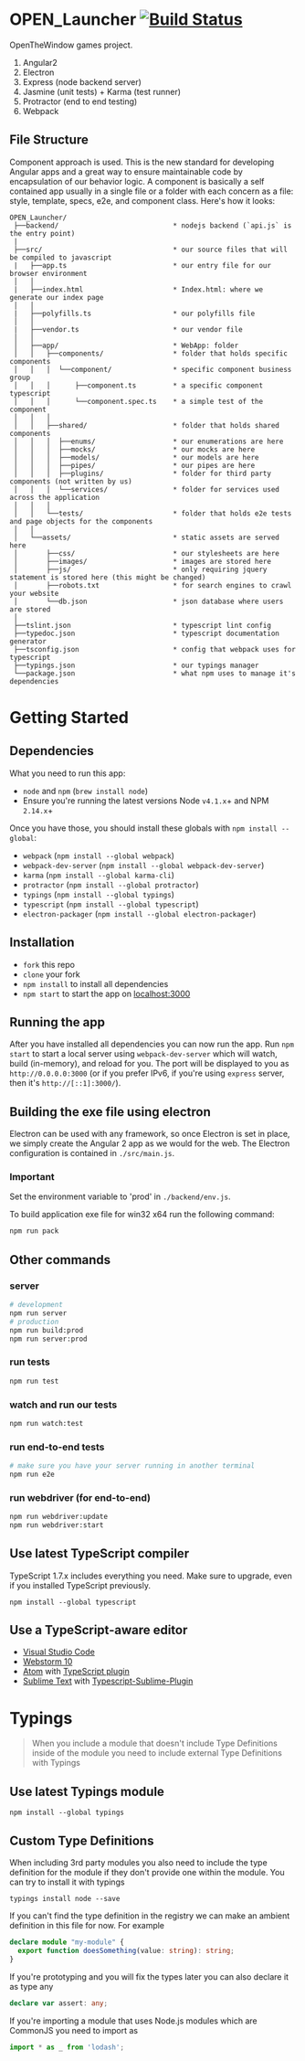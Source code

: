 # OPEN_Launcher [![Build Status](https://travis-ci.org/OpenTheWindows/OPEN_Launcher.svg?branch=master)](https://travis-ci.org/OpenTheWindows/OPEN_Launcher)

OpenTheWindow games project.

1.  Angular2 
2.  Electron 
3.  Express (node backend server)
4.  Jasmine (unit tests) + Karma (test runner)
5.  Protractor (end to end testing)
6.  Webpack

## File Structure
Component approach is used. 
This is the new standard for developing Angular apps and a great way to ensure maintainable code by encapsulation of our behavior logic. 
A component is basically a self contained app usually in a single file or a folder with each concern as a file: style, template, specs, e2e, and component class. 
Here's how it looks:
```
OPEN_Launcher/
 ├──backend/                            * nodejs backend (`api.js` is the entry point)
 |
 ├──src/                                * our source files that will be compiled to javascript
 |   ├──app.ts                          * our entry file for our browser environment
 │   │        
 |   ├──index.html                      * Index.html: where we generate our index page
 │   │        
 |   ├──polyfills.ts                    * our polyfills file
 │   │        
 |   ├──vendor.ts                       * our vendor file
 │   │        
 │   ├──app/                            * WebApp: folder
 │   │   ├──components/                 * folder that holds specific components
 │   │   │  └──component/               * specific component business group
 │   │   │      ├──component.ts         * a specific component typescript
 │   │   │      └──component.spec.ts    * a simple test of the component
 │   │   │
 │   │   ├──shared/                     * folder that holds shared components
 │   │   │  ├──enums/                   * our enumerations are here
 │   │   │  ├──mocks/                   * our mocks are here
 │   │   │  ├──models/                  * our models are here
 │   │   │  ├──pipes/                   * our pipes are here
 │   │   │  ├──plugins/                 * folder for third party components (not written by us)
 │   │   │  └──services/                * folder for services used across the application
 │   │   │
 │   │   └──tests/                      * folder that holds e2e tests and page objects for the components
 │   │        
 │   └──assets/                         * static assets are served here
 │       ├──css/                        * our stylesheets are here
 │       ├──images/                     * images are stored here
 │       ├──js/                         * only requiring jquery statement is stored here (this might be changed)
 │       ├──robots.txt                  * for search engines to crawl your website
 │       └──db.json                     * json database where users are stored        
 │        
 ├──tslint.json                         * typescript lint config
 ├──typedoc.json                        * typescript documentation generator
 ├──tsconfig.json                       * config that webpack uses for typescript
 ├──typings.json                        * our typings manager
 └──package.json                        * what npm uses to manage it's dependencies
```

# Getting Started
## Dependencies
What you need to run this app:
* `node` and `npm` (`brew install node`)
* Ensure you're running the latest versions Node `v4.1.x`+ and NPM `2.14.x`+

Once you have those, you should install these globals with `npm install --global`:
* `webpack` (`npm install --global webpack`)
* `webpack-dev-server` (`npm install --global webpack-dev-server`)
* `karma` (`npm install --global karma-cli`)
* `protractor` (`npm install --global protractor`)
* `typings` (`npm install --global typings`)
* `typescript` (`npm install --global typescript`)
* `electron-packager` (`npm install --global electron-packager`)

## Installation
* `fork` this repo
* `clone` your fork
* `npm install` to install all dependencies
* `npm start` to start the app on [localhost:3000](localhost:3000)

## Running the app
After you have installed all dependencies you can now run the app. Run `npm start` to start a local server using `webpack-dev-server` which will watch, build (in-memory), and reload for you. The port will be displayed to you as `http://0.0.0.0:3000` (or if you prefer IPv6, if you're using `express` server, then it's `http://[::1]:3000/`).

## Building the exe file using electron
Electron can be used with any framework, so once Electron is set in place, we simply create the Angular 2 app as we would for the web.
The Electron configuration is contained in `./src/main.js`.

### Important 
Set the environment variable to 'prod' in `./backend/env.js`.

To build application exe file for win32 x64 run the following command:
```bash
npm run pack
```

## Other commands
### server
```bash
# development
npm run server
# production
npm run build:prod
npm run server:prod
```

### run tests
```bash
npm run test
```
### watch and run our tests
```bash
npm run watch:test
```
### run end-to-end tests
```bash
# make sure you have your server running in another terminal
npm run e2e
```

### run webdriver (for end-to-end)
```bash
npm run webdriver:update
npm run webdriver:start
```

## Use latest TypeScript compiler
TypeScript 1.7.x includes everything you need. Make sure to upgrade, even if you installed TypeScript previously.
```
npm install --global typescript
```
## Use a TypeScript-aware editor
* [Visual Studio Code](https://code.visualstudio.com/)
* [Webstorm 10](https://www.jetbrains.com/webstorm/download/)
* [Atom](https://atom.io/) with [TypeScript plugin](https://atom.io/packages/atom-typescript)
* [Sublime Text](http://www.sublimetext.com/3) with [Typescript-Sublime-Plugin](https://github.com/Microsoft/Typescript-Sublime-plugin#installation)

# Typings
> When you include a module that doesn't include Type Definitions inside of the module you need to include external Type Definitions with Typings
## Use latest Typings module
```
npm install --global typings
```
## Custom Type Definitions
When including 3rd party modules you also need to include the type definition for the module
if they don't provide one within the module. You can try to install it with typings
```
typings install node --save
```
If you can't find the type definition in the registry we can make an ambient definition in
this file for now. For example
```typescript
declare module "my-module" {
  export function doesSomething(value: string): string;
}
```
If you're prototyping and you will fix the types later you can also declare it as type any
```typescript
declare var assert: any;
```
If you're importing a module that uses Node.js modules which are CommonJS you need to import as
```typescript
import * as _ from 'lodash';
```